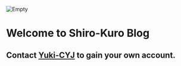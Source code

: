 ![Empty](/content/pictures/title.png)

# Welcome to Shiro-Kuro Blog

## Contact [Yuki-CYJ](mailto:chaiyujin@live.cn) to gain your own account.
